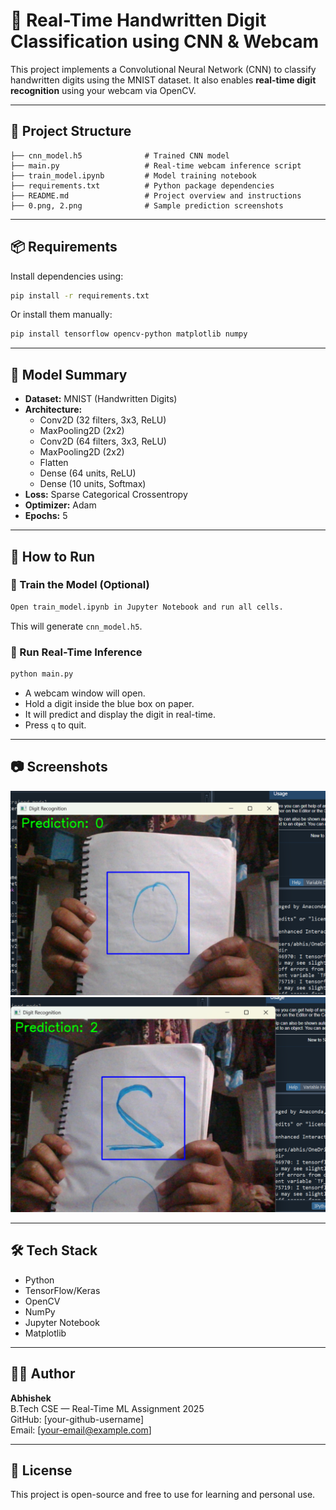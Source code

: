# 🧠 Real-Time Handwritten Digit Classification using CNN & Webcam

This project implements a Convolutional Neural Network (CNN) to classify handwritten digits using the MNIST dataset. It also enables **real-time digit recognition** using your webcam via OpenCV.

---

## 📂 Project Structure

```
├── cnn_model.h5              # Trained CNN model
├── main.py                   # Real-time webcam inference script
├── train_model.ipynb         # Model training notebook
├── requirements.txt          # Python package dependencies
├── README.md                 # Project overview and instructions
├── 0.png, 2.png              # Sample prediction screenshots
```

---

## 📦 Requirements

Install dependencies using:

```bash
pip install -r requirements.txt
```

Or install them manually:

```bash
pip install tensorflow opencv-python matplotlib numpy
```

---

## 🧠 Model Summary

- **Dataset:** MNIST (Handwritten Digits)
- **Architecture:**
  - Conv2D (32 filters, 3x3, ReLU)
  - MaxPooling2D (2x2)
  - Conv2D (64 filters, 3x3, ReLU)
  - MaxPooling2D (2x2)
  - Flatten
  - Dense (64 units, ReLU)
  - Dense (10 units, Softmax)
- **Loss:** Sparse Categorical Crossentropy
- **Optimizer:** Adam
- **Epochs:** 5

---

## 🚀 How to Run

### 📌 Train the Model (Optional)

```bash
Open train_model.ipynb in Jupyter Notebook and run all cells.
```

This will generate `cnn_model.h5`.

### 📌 Run Real-Time Inference

```bash
python main.py
```

- A webcam window will open.
- Hold a digit inside the blue box on paper.
- It will predict and display the digit in real-time.
- Press `q` to quit.

---

## 📷 Screenshots

![Prediction 0](0.png)
![Prediction 2](2.png)

---

## 🛠 Tech Stack

- Python
- TensorFlow/Keras
- OpenCV
- NumPy
- Jupyter Notebook
- Matplotlib

---

## 👨‍💻 Author

**Abhishek**  
B.Tech CSE — Real-Time ML Assignment 2025  
GitHub: [your-github-username]  
Email: [your-email@example.com]

---

## 📄 License

This project is open-source and free to use for learning and personal use.
